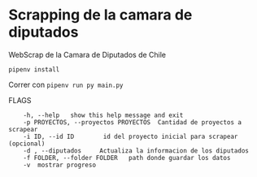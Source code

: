 # Scrapping de la camara de diputados
WebScrap de la Camara de Diputados de Chile


``` pipenv install ```

Correr con
``` pipenv run py main.py ```


FLAGS 
```
    -h, --help   show this help message and exit
    -p PROYECTOS, --proyectos PROYECTOS  Cantidad de proyectos a scrapear
    -i ID, --id ID        id del proyecto inicial para scrapear (opcional) 
    -d , --diputados     Actualiza la informacion de los diputados
    -f FOLDER, --folder FOLDER   path donde guardar los datos
    -v  mostrar progreso
```